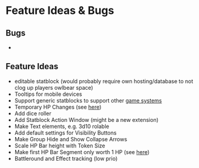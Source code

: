 # Feature Ideas & Bugs

## Bugs

+ 

## Feature Ideas

+ editable statblock (would probably require own hosting/database to not clog up players owlbear space)
+ Tooltips for mobile devices
+ Support generic statblocks to support other [game systems](https://discord.com/channels/795808973743194152/1157319743196364971/1157319743196364971)
+ Temporary HP Changes (see [here](https://discord.com/channels/795808973743194152/1136777520868507728/1141625692820340736))
+ Add dice roller
+ Add Statblock Action Window (might be a new extension)
+ Make Text elements, e.g. 3d10 rolable
+ Add default settings for Visibility Buttons
+ Make Group Hide and Show Collapse Arrows
+ Scale HP Bar height with Token Size
+ Make first HP Bar Segment only worth 1 HP (see [here](https://github.com/kamejosh/owlbear-hp-tracker/issues/23))
+ Battleround and Effect tracking (low prio)
